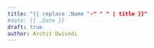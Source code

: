 ```yaml
---
title: "{{ replace .Name "-" " " | title }}"
#date: {{ .Date }}
draft: true
author: Archit Dwivedi
---
```

